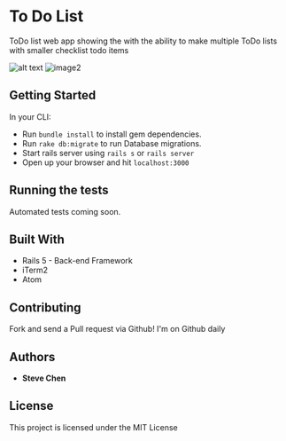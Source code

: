 # To Do List

ToDo list web app showing the with the ability to make multiple ToDo lists with smaller checklist todo items
  
![alt text][image1]
![image2]

[image1]: http://i.imgur.com/leTUVXu.png
[image2]: http://i.imgur.com/hmS9adw.png

## Getting Started
In your CLI:
- Run `bundle install` to install gem dependencies.
- Run `rake db:migrate` to run Database migrations.
- Start rails server using `rails s` or `rails server`
- Open up your browser and hit `localhost:3000`

## Running the tests

Automated tests coming soon.


## Built With

* Rails 5 - Back-end Framework
* iTerm2
* Atom

## Contributing

Fork and send a Pull request via Github! I'm on Github daily

## Authors

* **Steve Chen** 

## License

This project is licensed under the MIT License
